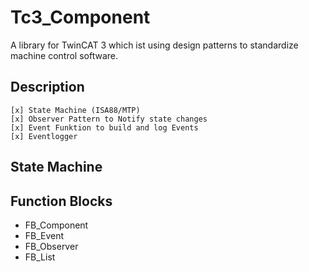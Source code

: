 # Tc3_Component
A library for TwinCAT 3 which ist using design patterns to standardize machine control software.
## Description
    [x] State Machine (ISA88/MTP)
    [x] Observer Pattern to Notify state changes
    [x] Event Funktion to build and log Events
    [x] Eventlogger
    
## State Machine


## Function Blocks
- FB_Component 
- FB_Event
- FB_Observer
- FB_List

    
